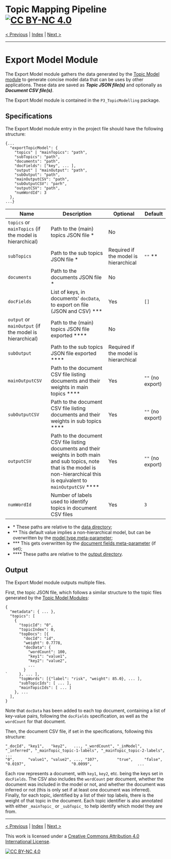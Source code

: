 # Topic Mapping Pipeline [![CC BY-NC 4.0][cc-by-nc-shield]][cc-by-nc]

[< Previous](InferenceModule.md) | [Index](index.md) | [Next >](LabelIndexModule.md)

---

# Export Model Module

The Export Model module gathers the data generated by the [Topic Model module](ModelModule.md) to generate concise 
model data that can be uses by other applications. These data are saved as ***Topic JSON file(s)*** and optionally as 
***Document CSV file(s)***.

The Export Model module is contained in the `P3_TopicModelling` package.

## Specifications

The Export Model module entry in the project file should have the following structure:
```json5
{...
  "exportTopicModel": {
    "topics" | "mainTopics": "path",
    "subTopics": "path",
    "documents": "path",
    "docFields": ["key", ... ],
    "output" | "mainOutput": "path",
    "subOutput": "path",
    "mainOutputCSV": "path",
    "subOutputCSV": "parh",
    "outputCSV": "path",
    "numWordId": 3
  },
...}
```

| Name | Description | Optional | Default |
| --- | --- | --- | --- |
| `topics` or `mainTopics` (if the model is hierarchical) | Path to the (main) topics JSON file * | No | |
| `subTopics` | Path to the sub topics JSON file * | Required if the model is hierarchical | `""` ** |
| `documents` | Path to the documents JSON file * | No | |
| `docFields` | List of keys, in documents' `docData`, to export on file (JSON and CSV) *** | Yes | `[]` |
| `output` or `mainOutput` (if the model is hierarchical) | Path to the (main) topics JSON file exported **** | No | |
| `subOutput` | Path to the sub topics JSON file exported **** | Required if the model is hierarchical | |
| `mainOutputCSV` | Path to the document CSV file listing documents and their weights in main topics **** | Yes | `""` (no export) |
| `subOutputCSV` | Path to the document CSV file listing documents and their weights in sub topics **** | Yes | `""` (no export) |
| `outputCSV` | Path to the document CSV file listing documents and their weights in both main and sub topics, note that is the model is non-hierarchical this is equivalent to `mainOutputCSV` **** | Yes | `""` (no export) |
| `numWordId` | Number of labels used to identify topics in document CSV files | Yes | `3` |
- \* These paths are relative to the [data directory](MetaParameters.md);
- \** This default value implies a non-hierarchical model, but can be overwritten by the [model type meta-parameter](MetaParameters.md);
- \*** This gets overwritten by the [document fields meta-parameter](MetaParameters.md) (if set);
- \**** These paths are relative to the [output directory](MetaParameters.md).

## Output

The Export Model module outputs multiple files.

First, the topic JSON file, which follows a similar structure to the topic files generated by the
[Topic Model Modules](ModelModule.md):
```json5
{
  "metadata": { ... },
  "topics": [
    {
      "topicId": "0",
      "topicIndex": 0,
      "topDocs": [{
        "docId": "id", 
        "weight": 0.7778, 
        "docData": {
          "wordCount": 100,
          "key1": "value1",
          "key2": "value2",
          ...
        }
`     }, ... ],
      "topWords": [{"label": "risk", "weight": 85.0}, ... ],
      "subTopicIds": [ ... ],
      "mainTopicIds": [ ... ]
    }, ...
  ],
}
```
Note that `docData` has been added to each top document, containing a list of key-value pairs, following the 
`docFields` specification, as well as the `wordCount` for that document.

Then, the document CSV file, if set in the specifications, following this structure:
```csv
"_docId", "key1",   "key2",   ..., "_wordCount", "_inModel", "_inferred", "_mainTopic_topic-1-labels", "_mainTopic_topic-2-labels", ...
"0",      "value1", "value2", ..., "107",        "true",     "false",     "0.0197",                    "0.0099",                    ...
```
Each row represents a document, with `key1`, `key2`, etc. being the keys set in `docFields`. The CSV also includes the 
`wordCount` per document, whether the document was included in the model or not, and whether the document was inferred
or not (this is only set if at least one document was inferred). Finally, for each topic, identified by a list of their
top labels, there is the weight of that topic in the document. Each topic identifier is also annotated with either 
`_mainTopic_` or `_subTopic_` to help identify which model they are from. 

---

[< Previous](InferenceModule.md) | [Index](index.md) | [Next >](LabelIndexModule.md)

This work is licensed under a [Creative Commons Attribution 4.0 International
License][cc-by-nc].

[![CC BY-NC 4.0][cc-by-nc-image]][cc-by-nc]

[cc-by-nc]: http://creativecommons.org/licenses/by-nc/4.0/
[cc-by-nc-image]: https://i.creativecommons.org/l/by-nc/4.0/88x31.png
[cc-by-nc-shield]: https://img.shields.io/badge/License-CC%20BY--NC%204.0-lightgrey.svg

